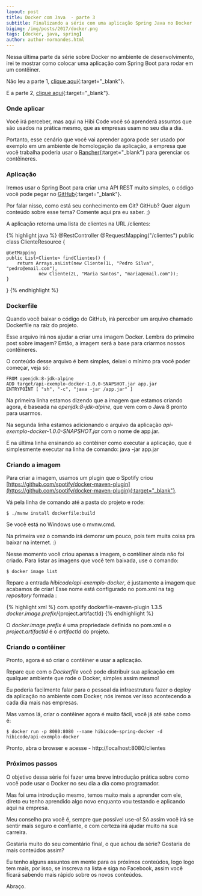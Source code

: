 ```yaml
---
layout: post
title: Docker com Java  - parte 3
subtitle: Finalizando a série com uma aplicação Spring Java no Docker
bigimg: /img/posts/2017/docker.png
tags: [docker, java, spring]
author: author-normandes.html
---
```


Nessa última parte da série sobre Docker no ambiente de desenvolvimento, irei te mostrar como colocar uma aplicação com Spring Boot para rodar em um contêiner.

Não leu a parte 1, [clique aqui](http://blog.hibicode.com/2017-08-20-docker-com-banco-de-dados/){:target="_blank"}.

E a parte 2, [clique aqui](http://blog.hibicode.com/2017-09-02-docker-com-banco-de-dados-parte-2/){:target="_blank"}.

### Onde aplicar

Você irá perceber, mas aqui na Hibi Code você só aprenderá assuntos que são usados na prática mesmo, que as empresas usam no seu dia a dia.

Portanto, esse cenário que você vai aprender agora pode ser usado por exemplo em um ambiente de homologação da aplicação, a empresa que você trabalha poderia usar o [Rancher](http://rancher.com/){:target="_blank"} para gerenciar os contêineres.

### Aplicação

Iremos usar o Spring Boot para criar uma API REST muito simples, o código você pode pegar no [GitHub](https://github.com/normandesjr/api-exemplo-docker){:target="_blank"}.

Por falar nisso, como está seu conhecimento em Git? GitHub? Quer algum conteúdo sobre esse tema? Comente aqui pra eu saber. ;)

A aplicação retorna uma lista de clientes na URL /clientes:

{% highlight java %}
@RestController
@RequestMapping("/clientes")
public class ClienteResource {

	@GetMapping
	public List<Cliente> findClientes() {
		return Arrays.asList(new Cliente(1L, "Pedro Silva", "pedro@email.com"),
				new Cliente(2L, "Maria Santos", "maria@email.com"));
	}

}
{% endhighlight %}

### Dockerfile

Quando você baixar o código do GitHub, irá perceber um arquivo chamado Dockerfile na raiz do projeto.

Esse arquivo irá nos ajudar a criar uma imagem Docker. Lembra do primeiro post sobre imagem? Então, a imagem será a base para criarmos nossos contêineres.

O conteúdo desse arquivo é bem simples, deixei o mínimo pra você poder começar, veja só:

~~~
FROM openjdk:8-jdk-alpine
ADD target/api-exemplo-docker-1.0.0-SNAPSHOT.jar app.jar
ENTRYPOINT [ "sh", "-c", "java -jar /app.jar" ]
~~~

Na primeira linha estamos dizendo que a imagem que estamos criando agora, é baseada na _openjdk:8-jdk-alpine_, que vem com o Java 8 pronto para usarmos.

Na segunda linha estamos adicionando o arquivo da aplicação _api-exemplo-docker-1.0.0-SNAPSHOT.jar_ com o nome de app.jar.

E na última linha ensinando ao contêiner como executar a aplicação, que é simplesmente executar na linha de comando: java -jar app.jar

### Criando a imagem

Para criar a imagem, usamos um plugin que o Spotify criou [https://github.com/spotify/docker-maven-plugin](https://github.com/spotify/docker-maven-plugin){:target="_blank"}.

Vá pela linha de comando até a pasta do projeto e rode:

~~~
$ ./mvnw install dockerfile:build
~~~

Se você está no Windows use o mvnw.cmd.

Na primeira vez o comando irá demorar um pouco, pois tem muita coisa pra baixar na internet. :)

Nesse momento você criou apenas a imagem, o contêiner ainda não foi criado. Para listar as imagens que você tem baixada, use o comando:

~~~
$ docker image list
~~~

Repare a entrada _hibicode/api-exemplo-docker_, é justamente a imagem que acabamos de criar! Esse nome está configurado no pom.xml na tag _repository_ formada :

{% highlight xml %}
<plugin>
  <groupId>com.spotify</groupId>
  <artifactId>dockerfile-maven-plugin</artifactId>
  <version>1.3.5</version>
  <configuration>
    <repository>${docker.image.prefix}/${project.artifactId}</repository>
  </configuration>
</plugin>
{% endhighlight %}

O _docker.image.prefix_ é uma propriedade definida no pom.xml e o _project.artifactId_ é o _artifactId_ do projeto.

### Criando o contêiner

Pronto, agora é só criar o contêiner e usar a aplicação.

Repare que com o _Dockerfile_ você pode distribuir sua aplicação em qualquer ambiente que rode o Docker, simples assim mesmo!

Eu poderia facilmente falar para o pessoal da infraestrutura fazer o deploy da aplicação no ambiente com Docker, nós iremos ver isso acontecendo a cada dia mais nas empresas.

Mas vamos lá, criar o contêiner agora é muito fácil, você já até sabe como é:

~~~
$ docker run -p 8080:8080 --name hibicode-spring-docker -d hibicode/api-exemplo-docker
~~~

Pronto, abra o browser e acesse - http://localhost:8080/clientes 

### Próximos passos

O objetivo dessa série foi fazer uma breve introdução prática sobre como você pode usar o Docker no seu dia a dia como programador.

Mas foi uma introdução mesmo, temos muito mais a aprender com ele, direto eu tenho aprendido algo novo enquanto vou testando e aplicando aqui na empresa.

Meu conselho pra você é, sempre que possível use-o! Só assim você irá se sentir mais seguro e confiante, e com certeza irá ajudar muito na sua carreira.

Gostaria muito do seu comentário final, o que achou da série? Gostaria de mais conteúdos assim?

Eu tenho alguns assuntos em mente para os próximos conteúdos, logo logo tem mais, por isso, se inscreva na lista e siga no Facebook, assim você ficará sabendo mais rápido sobre os novos conteúdos.

Abraço.
